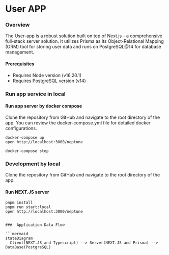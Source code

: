 
# User APP

### Overview

The User-app is a robust solution built on top of Next.js - a comprehensive full-stack server solution. It utilizes Prisma as its Object-Relational Mapping (ORM) tool for storing user data and runs on PostgreSQL@14 for database management.

#### Prerequisites
*  Requires Node version (v16.20.1)
*  Requires PostgreSQL version (v14)

### Run app service in local

  #### Run app server by docker compose
  Clone the repository from GitHub and navigate to the root directory of the app.
  You can review the docker-compose.yml file for detailed docker configurations.

  ```
  docker-compose up
  open http://localhost:3000/neptune

  docker-compose stop
  ```

### Development by local
  Clone the repository from GitHub and navigate to the root directory of the app.

  #### Run NEXT.JS server
  ```
  pnpm install
  pnpm run start:local
  open http://localhost:3000/neptune
  ```
  ```

###  Application Data Flow

```mermaid
stateDiagram
    Client(NEXT.JS and Typescript) --> Server(NEXT.JS and Prisma) --> DataBase(PostgreSQL)
```
